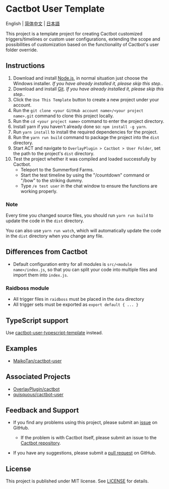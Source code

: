 # Cactbot User Template

English | [简体中文](README.zh-CN.md) | [日本語](README.ja-JP.md)

This project is a template project for creating Cactbot customized triggers/timelines or custom user configurations, extending the scope and possibilities of customization based on the functionality of Cactbot's user folder override.

## Instructions

1. Download and install [Node.js](https://nodejs.org/en/download/), in normal situation just choose the Windows installer. *If you have already installed it, please skip this step.*.
1. Download and install [Git](https://git-scm.com/download/win). *If you have already installed it, please skip this step.*.
1. Click the `Use This Template` button to create a new project under your account.
1. Run the `git clone <your GitHub account name>/<your project name>.git` command to clone this project locally.
1. Run the `cd <your project name>` command to enter the project directory.
1. Install yarn if you haven't already done so: `npm install -g yarn`.
1. Run `yarn install` to install the required dependencies for the project.
1. Run the `yarn run build` command to package the project into the `dist` directory.
1. Start ACT and navigate to `OverlayPlugin > Cactbot > User Folder`, set the path to the project's `dist` directory.
1. Test the project whether it was compiled and loaded successfully by Cactbot.
    - Teleport to the Summerford Farms.
    - Start the test timeline by using the "/countdown" command or "/bow" to the striking dummy.
    - Type `/e test user` in the chat window to ensure the functions are working properly.

### Note

Every time you changed source files, you should run `yarn run build` to update the code in the `dist` directory.

You can also use `yarn run watch`, which will automatically update the code in the `dist` directory when you change any file.

## Differences from Cactbot

- Default configuration entry for all modules is `src/<module name>/index.js`, so that you can split your code into multiple files and import them into `index.js`.

### Raidboss module

- All trigger files in `raidboss` must be placed in the `data` directory
- All trigger sets must be exported as `export default { ... }`

## TypeScript support

Use [cactbot-user-typescript-template](https://github.com/MaikoTan/cactbot-user-typescript-template/) instead.

## Examples

- [MaikoTan/cactbot-user](https://github.com/MaikoTan/cactbot-user)

## Associated Projects

- [OverlayPlugin/cactbot](https://github.com/OverlayPlugin/cactbot)
- [quisquous/cactbot-user](https://github.com/quisquous/cactbot-user)

## Feedback and Support

- If you find any problems using this project, please submit an [issue](https://github.com/MaikoTan/cactbot-user-template/issues) on GitHub.

  - If the problem is with Cactbot itself, please submit an issue to the [Cactbot repository](https://github.com/OverlayPlugin/cactbot/issues).

- If you have any suggestions, please submit a [pull request](https://github.com/MaikoTan/cactbot-user-template/pulls) on GitHub.

## License

This project is published under MIT license. See [LICENSE](LICENSE) for details.
